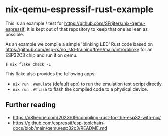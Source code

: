 # nix-qemu-espressif-rust-example

This is an example / test for https://github.com/SFrijters/nix-qemu-espressif; it is kept out of that repository to keep that one as lean as possible.

As an example we compile a simple 'blinking LED' Rust code based on https://github.com/esp-rs/no_std-training/tree/main/intro/blinky for an ESP32C3 chip and run it on qemu.

```console
$ nix flake check -L
```

This flake also provides the following apps:

* `nix run .#emulate` (default app) to run the emulation test script directly.
* `nix run .#flash` to flash the compiled code to a physical device.


## Further reading

* https://n8henrie.com/2023/09/compiling-rust-for-the-esp32-with-nix/
* https://github.com/espressif/esp-toolchain-docs/blob/main/qemu/esp32c3/README.md
